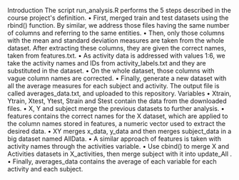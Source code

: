 Introduction
The script run_analysis.R performs the 5 steps described in the course project's definition.
•	First, merged train and test datasets using the rbind() function. By similar, we address those files having the same number of columns and referring to the same entities.
•	Then, only those columns with the mean and standard deviation measures are taken from the whole dataset. After extracting these columns, they are given the correct names, taken from features.txt.
•	As activity data is addressed with values 1:6, we take the activity names and IDs from activity_labels.txt and they are substituted in the dataset.
•	On the whole dataset, those columns with vague column names are corrected.
•	Finally, generate a new dataset with all the average measures for each subject and activity. The output file is called averages_data.txt, and uploaded to this repository.
Variables
•	Xtrain, Ytrain, Xtest, Ytest, Strain and Stest contain the data from the downloaded files.
•	X, Y and subject merge the previous datasets to further analysis.
•	features contains the correct names for the X dataset, which are applied to the column names stored in features, a numeric vector used to extract the desired data.
•	XY merges x_data, y_data and then merges subject_data in a big dataset named AllData.
•	A similar approach of features is taken with activity names through the activities variable.
•	Use cbind() to merge X and Activities datasets in X_activities, then  merge subject with it into update_All .
•	Finally, averages_data contains  the average of each variable for each activity and each subject.

